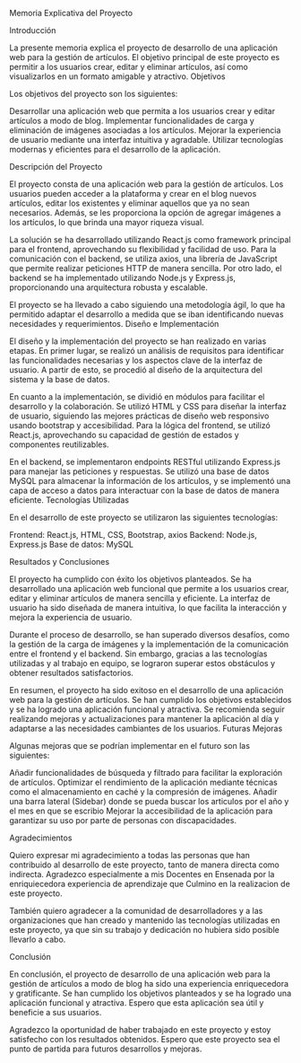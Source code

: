 Memoria Explicativa del Proyecto

Introducción

La presente memoria explica el proyecto de desarrollo de una aplicación web para la gestión de artículos. El objetivo principal de este proyecto es permitir a los usuarios crear, editar y eliminar artículos, así como visualizarlos en un formato amigable y atractivo. Objetivos

Los objetivos del proyecto son los siguientes:

Desarrollar una aplicación web que permita a los usuarios crear y editar artículos a modo de blog.
Implementar funcionalidades de carga y eliminación de imágenes asociadas a los artículos.
Mejorar la experiencia de usuario mediante una interfaz intuitiva y agradable.
Utilizar tecnologías modernas y eficientes para el desarrollo de la aplicación.

Descripción del Proyecto

El proyecto consta de una aplicación web para la gestión de artículos. Los usuarios pueden acceder a la plataforma y crear en el blog nuevos artículos, editar los existentes y eliminar aquellos que ya no sean necesarios. Además, se les proporciona la opción de agregar imágenes a los artículos, lo que brinda una mayor riqueza visual.

La solución se ha desarrollado utilizando React.js como framework principal para el frontend, aprovechando su flexibilidad y facilidad de uso. Para la comunicación con el backend, se utiliza axios, una librería de JavaScript que permite realizar peticiones HTTP de manera sencilla. Por otro lado, el backend se ha implementado utilizando Node.js y Express.js, proporcionando una arquitectura robusta y escalable.

El proyecto se ha llevado a cabo siguiendo una metodología ágil, lo que ha permitido adaptar el desarrollo a medida que se iban identificando nuevas necesidades y requerimientos. Diseño e Implementación

El diseño y la implementación del proyecto se han realizado en varias etapas. En primer lugar, se realizó un análisis de requisitos para identificar las funcionalidades necesarias y los aspectos clave de la interfaz de usuario. A partir de esto, se procedió al diseño de la arquitectura del sistema y la base de datos.

En cuanto a la implementación, se dividió en módulos para facilitar el desarrollo y la colaboración. Se utilizó HTML y CSS para diseñar la interfaz de usuario, siguiendo las mejores prácticas de diseño web responsivo usando bootstrap y accesibilidad. Para la lógica del frontend, se utilizó React.js, aprovechando su capacidad de gestión de estados y componentes reutilizables.

En el backend, se implementaron endpoints RESTful utilizando Express.js para manejar las peticiones y respuestas. Se utilizó una base de datos MySQL para almacenar la información de los artículos, y se implementó una capa de acceso a datos para interactuar con la base de datos de manera eficiente. Tecnologías Utilizadas

En el desarrollo de este proyecto se utilizaron las siguientes tecnologías:

Frontend: React.js, HTML, CSS, Bootstrap, axios
Backend: Node.js, Express.js
Base de datos: MySQL

Resultados y Conclusiones

El proyecto ha cumplido con éxito los objetivos planteados. Se ha desarrollado una aplicación web funcional que permite a los usuarios crear, editar y eliminar artículos de manera sencilla y eficiente. La interfaz de usuario ha sido diseñada de manera intuitiva, lo que facilita la interacción y mejora la experiencia de usuario.

Durante el proceso de desarrollo, se han superado diversos desafíos, como la gestión de la carga de imágenes y la implementación de la comunicación entre el frontend y el backend. Sin embargo, gracias a las tecnologías utilizadas y al trabajo en equipo, se lograron superar estos obstáculos y obtener resultados satisfactorios.

En resumen, el proyecto ha sido exitoso en el desarrollo de una aplicación web para la gestión de artículos. Se han cumplido los objetivos establecidos y se ha logrado una aplicación funcional y atractiva. Se recomienda seguir realizando mejoras y actualizaciones para mantener la aplicación al día y adaptarse a las necesidades cambiantes de los usuarios. Futuras Mejoras

Algunas mejoras que se podrían implementar en el futuro son las siguientes:

Añadir funcionalidades de búsqueda y filtrado para facilitar la exploración de artículos.
Optimizar el rendimiento de la aplicación mediante técnicas como el almacenamiento en caché y la compresión de imágenes.
Añadir una barra lateral (Sidebar) donde se pueda buscar los articulos por el año y el mes en que se escribio 
Mejorar la accesibilidad de la aplicación para garantizar su uso por parte de personas con discapacidades.

Agradecimientos

Quiero expresar mi agradecimiento a todas las personas que han contribuido al desarrollo de este proyecto, tanto de manera directa como indirecta. Agradezco especialmente a mis Docentes en Ensenada por la enriquiecedora experiencia de aprendizaje que Culmino en la realizacion de este proyecto.

También quiero agradecer a la comunidad de desarrolladores y a las organizaciones que han creado y mantenido las tecnologías utilizadas en este proyecto, ya que sin su trabajo y dedicación no hubiera sido posible llevarlo a cabo.

Conclusión

En conclusión, el proyecto de desarrollo de una aplicación web para la gestión de artículos a modo de blog ha sido una experiencia enriquecedora y gratificante. Se han cumplido los objetivos planteados y se ha logrado una aplicación funcional y atractiva. Espero que esta aplicación sea útil y beneficie a sus usuarios.

Agradezco la oportunidad de haber trabajado en este proyecto y estoy satisfecho con los resultados obtenidos. Espero que este proyecto sea el punto de partida para futuros desarrollos y mejoras.
